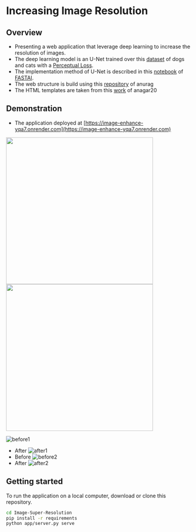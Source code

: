 # Increasing Image Resolution

## Overview 

- Presenting a web application that leverage deep learning to increase the resolution of images.
- The deep learning model is an U-Net trained over this [dataset](https://www.robots.ox.ac.uk/~vgg/data/pets/) of dogs and cats with a [Perceptual Loss](https://arxiv.org/abs/1603.08155).
- The implementation method of U-Net is described in this [notebook](https://github.com/fastai/course-v3/blob/master/nbs/dl1/lesson7-superres.ipynb) of [FASTAI](https://www.fast.ai/).
- The web structure is build using this [repository](https://github.com/feiwu77777/fastai-v3) of anurag
- The HTML templates are taken from this [work](https://github.com/anagar20/Resnet-Image-Classification-Flask-App) of anagar20

## Demonstration
- The application deployed at [https://image-enhance-yqa7.onrender.com](https://image-enhance-yqa7.onrender.com)

<img src='https://user-images.githubusercontent.com/34350063/68475823-73ec4480-0229-11ea-9f4e-d3cc309f139a.png' width=400>
<img src='https://user-images.githubusercontent.com/34350063/68475991-da716280-0229-11ea-9eb4-d3a79d272dc2.png' width=400>

![before1](https://user-images.githubusercontent.com/34350063/68475823-73ec4480-0229-11ea-9f4e-d3cc309f139a.png)
- After
![after1](https://user-images.githubusercontent.com/34350063/68475991-da716280-0229-11ea-9eb4-d3a79d272dc2.png)
- Before
![before2](https://user-images.githubusercontent.com/34350063/68476009-e65d2480-0229-11ea-9ff0-0ab76477fc03.png)
- After
![after2](https://user-images.githubusercontent.com/34350063/68476030-f2e17d00-0229-11ea-882e-87af720df30c.png)


## Getting started

To run the application on a local computer, download or clone this repository.
```bash
cd Image-Super-Resolution
pip install -r requirements 
python app/server.py serve
```
